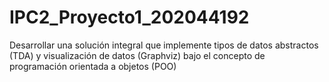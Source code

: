 # IPC2_Proyecto1_202044192
Desarrollar una solución integral que implemente tipos de datos abstractos (TDA) y  visualización de datos (Graphviz) bajo el concepto de programación orientada a objetos  (POO)
